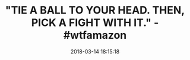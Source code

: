 ---
title: '"TIE A BALL TO YOUR HEAD. THEN, PICK A FIGHT WITH IT." - #wtfamazon'
name: >-
  Boxing Reflex Ball Fight Ball with Adjustable Headband for Reflex Speed
  Training Boxing Punch Exercise Training to Improve Reactions and Speed, Boxing
  Gym Equipment for Both Training and Fitness
date: '2018-03-14 18:15:18'
buy_now: >-
  https://www.amazon.com/Adjustable-Headband-Training-Reactions-Equipment/dp/B077SRHLMS?SubscriptionId=AKIAIA5RBQIWQVTCUEUQ&tag=coldcutdeals-20&linkCode=xm2&camp=2025&creative=165953&creativeASIN=B077SRHLMS
description_markdown: >+
  Boxing Reflex Ball Fight Ball with Adjustable Headband for Reflex Speed
  Training Boxing Punch Exercise Training to Improve Reactions and Speed, Boxing
  Gym Equipment for Both Training and Fitness

    - 【Suitable for all people】: Man or woman, teenager or child... Boxers like Vasyl Lomachenko and Anthony Joshua are Training with this Reflex Fight Ball. It's also an interesting game release the pressure from this moment.

    - 【Improve Your Reaction Skill】: Improve reaction speed and hand eye coordination, Accuracy and speed punch

    - 【Good for Your Health】: Boxing this reflex ball is a good alternative for a gym. It will influence all muscle groups, really burn out your arms, chest, shoulders and upper back, perfect for calorie burning and conditioning

    - 【Lightweight and Portable】: You can take this Reflex Fight Ball with you anywhere. Will perfectly fit into your pocket and backpack. Very convenient for transportation.

    - 【Suitable for combat and fighting Sports】: Boxing, MMA, Combat, Mixed Martial Arts MMA, Kickboxing, Muay Thai, Taekwondo, Lethwei, Burmese, etc

tweet_id_str: '973985938778066944'
price: $9.99
you_save: ''
asin: B077SRHLMS
image: 'https://images-na.ssl-images-amazon.com/images/I/41WOgaJgVjL.jpg'

---